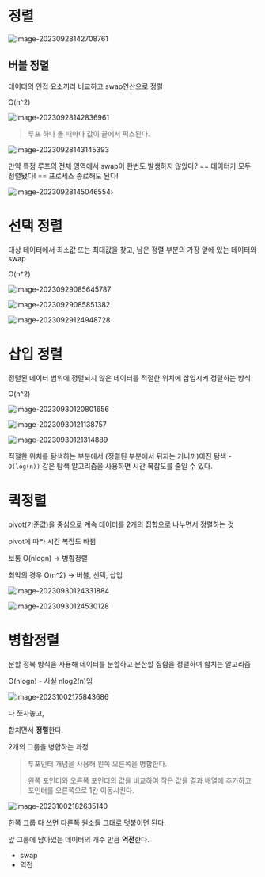 # 정렬

![image-20230928142708761](./assets/image-20230928142708761.png)

## 버블 정렬

데이터의 인접 요소끼리 비교하고 swap연산으로 정렬

O(n^2)

![image-20230928142836961](./assets/image-20230928142836961.png)

> 루프 하나 돌 때마다 값이 끝에서 픽스된다. 

![image-20230928143145393](./assets/image-20230928143145393.png)

만약 특정 루프의 전체 영역에서 swap이 한번도 발생하지 않았다?
== 데이터가 모두 정렬됐다! == 프로세스 종료해도 된다!

![image-20230928145046554](./assets/image-20230928145046554.png)› 

# 선택 정렬

대상 데이터에서 최소값 또는 최대값을 찾고, 남은 정렬 부분의 가장 앞에 있는 데이터와 swap

O(n*2)

![image-20230929085645787](./assets/image-20230929085645787.png)

![image-20230929085851382](./assets/image-20230929085851382.png)

![image-20230929124948728](./assets/image-20230929124948728.png)

 # 삽입 정렬

정렬된 데이터 범위에 정렬되지 않은 데이터를 적절한 위치에 삽입시켜 정렬하는 방식

O(n^2)

![image-20230930120801656](./assets/image-20230930120801656.png)

![image-20230930121138757](./assets/image-20230930121138757.png)

![image-20230930121314889](./assets/image-20230930121314889.png)

적절한 위치를 탐색하는 부분에서 (정렬된 부분에서 뒤지는 거니까)이진 탐색 - `O(log(n))` 같은 탐색 알고리즘을 사용하면 시간 복잡도를 줄일 수 있다. 

# 퀵정렬

pivot(기준값)을 중심으로 계속 데이터를 2개의 집합으로 나누면서 정렬하는 것

pivot에 따라 시간 복잡도 바뀜

보통 O(nlogn) -> 병합정렬

최악의 경우 O(n^2) -> 버블, 선택, 삽입

![image-20230930124331884](./assets/image-20230930124331884.png)

![image-20230930124530128](./assets/image-20230930124530128.png)

# 병합정렬

분할 정복 방식을 사용해 데이터를 분할하고 분한할 집합을 정렬하며 합치는 알고리즘

O(nlogn) - 사실 nlog2(n)임

![image-20231002175843686](./assets/image-20231002175843686.png)

다 쪼사놓고,

합치면서 **정렬**한다. 

2개의 그룹을 병합하는 과정

> 투포인터 개념을 사용해 왼쪽 오른쪽을 병합한다. 
>
> 왼쪽 포인터와 오른쪽 포인터의 값을 비교하여 작은 값을 결과 배열에 추가하고 포인터를 오른쪽으로 1칸 이동시킨다.

![image-20231002182635140](./assets/image-20231002182635140.png)

한쪽 그룹 다 쓰면 다른쪽 원소들 그대로 덧붙이면 된다.

앞 그룹에 남아있는 데이터의 개수 만큼 **역전**한다.

* swap
* 역전